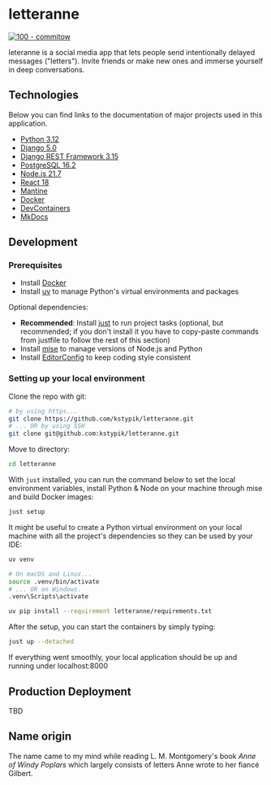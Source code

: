 # letteranne

[![100 - commitow](https://img.shields.io/badge/100-commitow-8CD08A?style=for-the-badge)](https://100commitow.pl)

leteranne is a social media app that lets people send intentionally delayed messages ("letters"). Invite friends or make new ones and immerse yourself in deep conversations.

## Technologies

Below you can find links to the documentation of major projects used in this application.

- [Python 3.12](https://docs.python.org/3.12/)
- [Django 5.0](https://docs.djangoproject.com/en/5.0/)
- [Django REST Framework 3.15](https://www.django-rest-framework.org/)
- [PostgreSQL 16.2](https://www.postgresql.org/docs/16/index.html)
- [Node.js 21.7](https://nodejs.org/docs/latest-v21.x/api/index.html)
- [React 18](https://react.dev/)
- [Mantine](https://mantine.dev/getting-started/)
- [Docker](https://docs.docker.com/)
- [DevContainers](https://containers.dev/)
- [MkDocs](https://www.mkdocs.org/user-guide/)

## Development

### Prerequisites

- Install [Docker](https://docs.docker.com/get-docker/)
- Install [uv](https://github.com/astral-sh/uv) to manage Python's virtual environments and packages

Optional dependencies:

- **Recommended**: Install [just](https://github.com/casey/just) to run project tasks (optional, but recommended; if you don't install it you have to copy-paste commands from justfile to follow the rest of this section)
- Install [mise](https://mise.jdx.dev/) to manage versions of Node.js and Python
- Install [EditorConfig](https://editorconfig.org/) to keep coding style consistent

### Setting up your local environment

Clone the repo with git:

```bash
# by using https...
git clone https://github.com/kstypik/letteranne.git
# ... OR by using SSH
git clone git@github.com:kstypik/letteranne.git
```

Move to directory:

```bash
cd letteranne
```

With `just` installed, you can run the command below to set the local environment variables, install Python & Node on your machine through mise and build Docker images:

```bash
just setup
```

It might be useful to create a Python virtual environment on your local machine with all the project's dependencies so they can be used by your IDE:

```bash
uv venv

# On macOS and Linux...
source .venv/bin/activate
# ... OR on Windows.
.venv\Scripts\activate

uv pip install --requirement letteranne/requirements.txt
```

After the setup, you can start the containers by simply typing:

```bash
just up --detached
```

If everything went smoothly, your local application should be up and running under localhost:8000

## Production Deployment

TBD

## Name origin

The name came to my mind while reading L. M. Montgomery's book *Anne of Windy Poplars* which largely consists of letters Anne wrote to her fiancé Gilbert.
